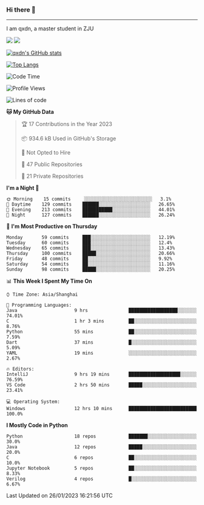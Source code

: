 ### Hi there 👋
---

I am qxdn, a master student in ZJU

[![](https://img.shields.io/badge/blog-qxdn-brightgreen?style=for-the-badge&logo=hexo)](https://qianxu.run) [![](https://img.shields.io/badge/bilibili-qxdn-ff69b4?style=for-the-badge&logo=Bilibili)](https://space.bilibili.com/11674667)


[![qxdn's GitHub stats](https://github-readme-stats.vercel.app/api?username=qxdn&count_private=true&show_icons=true)](https://github.com/qxdn)

[![Top Langs](https://github-readme-stats.vercel.app/api/top-langs/?username=qxdn&layout=compact)](https://github.com/qxdn)

<!--START_SECTION:waka-->
![Code Time](http://img.shields.io/badge/Code%20Time-756%20hrs%2044%20mins-blue)

![Profile Views](http://img.shields.io/badge/Profile%20Views-1-blue)

![Lines of code](https://img.shields.io/badge/From%20Hello%20World%20I%27ve%20Written-1%20Million%20lines%20of%20code-blue)

**🐱 My GitHub Data** 

> 🏆 17 Contributions in the Year 2023
 > 
> 📦 934.6 kB Used in GitHub's Storage 
 > 
> 🚫 Not Opted to Hire
 > 
> 📜 47 Public Repositories 
 > 
> 🔑 21 Private Repositories  
 > 
**I'm a Night 🦉** 

```text
🌞 Morning    15 commits     ░░░░░░░░░░░░░░░░░░░░░░░░░   3.1% 
🌆 Daytime    129 commits    ██████░░░░░░░░░░░░░░░░░░░   26.65% 
🌃 Evening    213 commits    ███████████░░░░░░░░░░░░░░   44.01% 
🌙 Night      127 commits    ██████░░░░░░░░░░░░░░░░░░░   26.24%

```
📅 **I'm Most Productive on Thursday** 

```text
Monday       59 commits     ███░░░░░░░░░░░░░░░░░░░░░░   12.19% 
Tuesday      60 commits     ███░░░░░░░░░░░░░░░░░░░░░░   12.4% 
Wednesday    65 commits     ███░░░░░░░░░░░░░░░░░░░░░░   13.43% 
Thursday     100 commits    █████░░░░░░░░░░░░░░░░░░░░   20.66% 
Friday       48 commits     ██░░░░░░░░░░░░░░░░░░░░░░░   9.92% 
Saturday     54 commits     ██░░░░░░░░░░░░░░░░░░░░░░░   11.16% 
Sunday       98 commits     █████░░░░░░░░░░░░░░░░░░░░   20.25%

```


📊 **This Week I Spent My Time On** 

```text
⌚︎ Time Zone: Asia/Shanghai

💬 Programming Languages: 
Java                     9 hrs               ██████████████████░░░░░░░   74.01% 
C                        1 hr 3 mins         ██░░░░░░░░░░░░░░░░░░░░░░░   8.76% 
Python                   55 mins             ██░░░░░░░░░░░░░░░░░░░░░░░   7.59% 
Dart                     37 mins             █░░░░░░░░░░░░░░░░░░░░░░░░   5.09% 
YAML                     19 mins             ░░░░░░░░░░░░░░░░░░░░░░░░░   2.67%

🔥 Editors: 
IntelliJ                 9 hrs 19 mins       ███████████████████░░░░░░   76.59% 
VS Code                  2 hrs 50 mins       █████░░░░░░░░░░░░░░░░░░░░   23.41%

💻 Operating System: 
Windows                  12 hrs 10 mins      █████████████████████████   100.0%

```

**I Mostly Code in Python** 

```text
Python                   18 repos            ███████░░░░░░░░░░░░░░░░░░   30.0% 
Java                     12 repos            █████░░░░░░░░░░░░░░░░░░░░   20.0% 
C                        6 repos             ██░░░░░░░░░░░░░░░░░░░░░░░   10.0% 
Jupyter Notebook         5 repos             ██░░░░░░░░░░░░░░░░░░░░░░░   8.33% 
Verilog                  4 repos             █░░░░░░░░░░░░░░░░░░░░░░░░   6.67%

```



 Last Updated on 26/01/2023 16:21:56 UTC
<!--END_SECTION:waka-->

<!--
**qxdn/qxdn** is a ✨ _special_ ✨ repository because its `README.md` (this file) appears on your GitHub profile.

Here are some ideas to get you started:

- 🔭 I’m currently working on ...
- 🌱 I’m currently learning ...
- 👯 I’m looking to collaborate on ...
- 🤔 I’m looking for help with ...
- 💬 Ask me about ...
- 📫 How to reach me: ...
- 😄 Pronouns: ...
- ⚡ Fun fact: ...
-->
